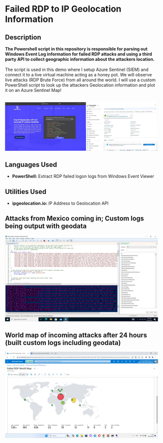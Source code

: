 <h1>Failed RDP to IP Geolocation Information</h1>



<h2>Description</h2>
<b>The Powershell script in this repository is responsible for parsing out Windows Event Log information for failed RDP attacks and using a third party API to collect geographic information about the attackers location.
</b>
<br />
<br />
The script is used in this demo where I setup Azure Sentinel (SIEM) and connect it to a live virtual machine acting as a honey pot.
We will observe live attacks (RDP Brute Force) from all around the world. I will use a custom PowerShell script to
look up the attackers Geolocation information and plot it on an Azure Sentinel Map!
<br />
<br />

<p align="center">
<img src="https://github.com/yerdaulete/SIEM-Lab/blob/main/41.19.jpeg" alt="https://github.com/yerdaulete/SIEM-Lab/blob/main/41.19.jpeg" border="0" />
</p>
<h2>Languages Used</h2>

- <b>PowerShell:</b> Extract RDP failed logon logs from Windows Event Viewer 

<h2>Utilities Used</h2>

- <b>ipgeolocation.io:</b> IP Address to Geolocation API

<h2>Attacks from Mexico coming in; Custom logs being output with geodata</h2>

<p align="center">
<img src="https://github.com/yerdaulete/SIEM-Lab/blob/main/42.22.jpeg" alt="https://github.com/yerdaulete/SIEM-Lab/blob/main/42.22.jpeg" border="0" />
</p>

<h2>World map of incoming attacks after 24 hours (built custom logs including geodata)</h2>

<p align="center">
<img src="https://github.com/yerdaulete/SIEM-Lab/blob/main/46.08.jpeg" alt="https://github.com/yerdaulete/SIEM-Lab/blob/main/46.08.jpeg" border="0" />
</p>


<!--
 ```diff
- text in red
+ text in green
! text in orange
# text in gray
@@ text in purple (and bold)@@
```
--!>
